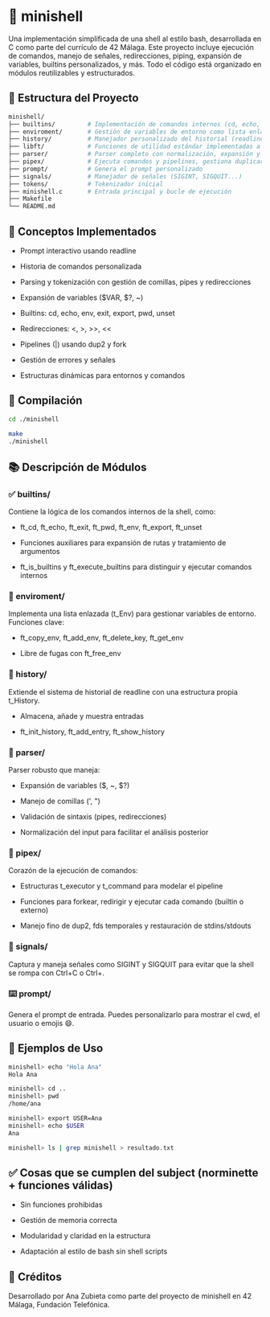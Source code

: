 # 🐚 minishell

Una implementación simplificada de una shell al estilo bash, desarrollada en C como parte del currículo de 42 Málaga. Este proyecto incluye ejecución de comandos, manejo de señales, redirecciones, piping, expansión de variables, builtins personalizados, y más. Todo el código está organizado en módulos reutilizables y estructurados.

## 📁 Estructura del Proyecto

```bash
minishell/
├── builtins/         # Implementación de comandos internos (cd, echo, env...)
├── enviroment/       # Gestión de variables de entorno como lista enlazada
├── history/          # Manejador personalizado del historial (readline + almacenamiento)
├── libft/            # Funciones de utilidad estándar implementadas a mano
├── parser/           # Parser completo con normalización, expansión y validación
├── pipex/            # Ejecuta comandos y pipelines, gestiona duplicaciones y fds
├── prompt/           # Genera el prompt personalizado
├── signals/          # Manejador de señales (SIGINT, SIGQUIT...)
├── tokens/           # Tokenizador inicial
├── minishell.c       # Entrada principal y bucle de ejecución
├── Makefile
└── README.md
```

## 🧠 Conceptos Implementados
- Prompt interactivo usando readline

- Historia de comandos personalizada

- Parsing y tokenización con gestión de comillas, pipes y redirecciones

- Expansión de variables ($VAR, $?, ~)

- Builtins: cd, echo, env, exit, export, pwd, unset

- Redirecciones: <, >, >>, <<

- Pipelines (|) usando dup2 y fork

- Gestión de errores y señales

- Estructuras dinámicas para entornos y comandos

## 🔧 Compilación

```bash
cd ./minishell

make
./minishell
```

## 📚 Descripción de Módulos

### ✅ builtins/

Contiene la lógica de los comandos internos de la shell, como:

- ft_cd, ft_echo, ft_exit, ft_pwd, ft_env, ft_export, ft_unset

- Funciones auxiliares para expansión de rutas y tratamiento de argumentos

- ft_is_builtins y ft_execute_builtins para distinguir y ejecutar comandos internos

### 🌱 enviroment/

Implementa una lista enlazada (t_Env) para gestionar variables de entorno. Funciones clave:

- ft_copy_env, ft_add_env, ft_delete_key, ft_get_env

- Libre de fugas con ft_free_env

### 📜 history/

Extiende el sistema de historial de readline con una estructura propia t_History.

- Almacena, añade y muestra entradas

- ft_init_history, ft_add_entry, ft_show_history

### 🔄 parser/

Parser robusto que maneja:

- Expansión de variables ($, ~, $?)

- Manejo de comillas (', ")

- Validación de sintaxis (pipes, redirecciones)

- Normalización del input para facilitar el análisis posterior

### 🔧 pipex/

Corazón de la ejecución de comandos:

- Estructuras t_executor y t_command para modelar el pipeline

- Funciones para forkear, redirigir y ejecutar cada comando (builtin o externo)

- Manejo fino de dup2, fds temporales y restauración de stdins/stdouts

### 🚦 signals/

Captura y maneja señales como SIGINT y SIGQUIT para evitar que la shell se rompa con Ctrl+C o Ctrl+\.

### ⌨️ prompt/

Genera el prompt de entrada. Puedes personalizarlo para mostrar el cwd, el usuario o emojis 😄.

## 🧪 Ejemplos de Uso

```bash
minishell> echo "Hola Ana"
Hola Ana

minishell> cd ..
minishell> pwd
/home/ana

minishell> export USER=Ana
minishell> echo $USER
Ana

minishell> ls | grep minishell > resultado.txt
```

## ✅ Cosas que se cumplen del subject (norminette + funciones válidas)

- Sin funciones prohibidas

- Gestión de memoria correcta

- Modularidad y claridad en la estructura

- Adaptación al estilo de bash sin shell scripts

## 💬 Créditos

Desarrollado por Ana Zubieta como parte del proyecto de minishell en 42 Málaga, Fundación Telefónica.
